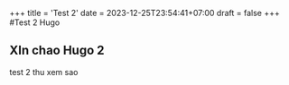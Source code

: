 +++
title = 'Test 2'
date = 2023-12-25T23:54:41+07:00
draft = false
+++
#Test 2 Hugo
## XIn chao Hugo 2
test 2 thu xem sao